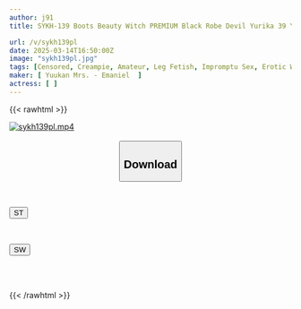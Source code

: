 ```yaml
---
author: j91
title: SYKH-139 Boots Beauty Witch PREMIUM Black Robe Devil Yurika 39 Years Old

url: /v/sykh139pl
date: 2025-03-14T16:50:00Z
image: "sykh139pl.jpg"
tags: [Censored, Creampie, Amateur, Leg Fetish, Impromptu Sex, Erotic Wear	]
maker: [ Yuukan Mrs. - Emaniel  ]
actress: [ ]
---
```



{{< rawhtml >}}

<div class="video" data-videoid="dLADr1MlP2f9YO">
    <a href="javascript:;">
        <img src="/v/sykh139pl/sykh139pl.jpg" width="WIDTH" height="HEIGHT" alt="sykh139pl.mp4" loading="lazy">
    </a>
</div>

<script type="text/javascript" src="https://j91.asia/asset/on-demand-st.js"></script>

<br>
  <link rel="stylesheet" href="https://j91.asia/asset/bs5.css">
  
  <center>
  <button class="btn btn-primary" type="button" data-bs-toggle="collapse" data-bs-target=".multi-collapse" aria-expanded="false" aria-controls="multiCollapseExample1 multiCollapseExample2"><h2>Download</h2></button></center>
</p>
<div class="row">
  <div class="col">
    <div class="collapse multi-collapse" id="multiCollapseExample1">
      <div class="card card-body">
	      	      <br>
<div class="buttons">  
<p><a href="/v/sykh139pl/st.html" target="_blank"><button class="btn-hover color-3"><i class="fa fa-download"></i> ST</button></a></p></div>
    </div>
  </div>
</div>
  <div class="col">
    <div class="collapse multi-collapse" id="multiCollapseExample2">
      <div class="card card-body">
	      <br>
<div class="buttons">
<p><a href="/v/sykh139pl/sw.html" target="_blank"><button class="btn-hover color-2"><i class="fa fa-download"></i> SW</button></a></p></div>
<br><br>
      </div>
    </div>
  </div>
</div>

{{< /rawhtml >}}